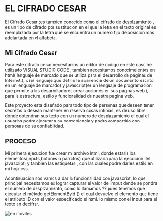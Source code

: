 # EL CIFRADO CESAR

El Cifrado Cesar ;es tambien conocido como el cifrado de desplzamiento , es un tipo de cifrado por sustitucion en el que la letra en el texto original es reemplazada por la letra que se encuentra un numero fijo de posicion mas adelantada en el alfabeto.

## Mi Cifrado Cesar

Para este cifrado cesar necesitamos un editor de codigo en este caso he utilizado VISUAL STUDIO CODE ; tambien necesitamos conocimeientos en html( lenguaje de marcado que se utiliza para el desarrollo de páginas de Internet.), css( lenguaje que define la apariencia de un documento escrito en un lenguaje de marcado) y javascript(es un lenguaje de programación que permite a los desarrolladores crear acciones en sus páginas web.), para la estructura, estilo y funcionalidad de nuestra pagina web. 

Este proyecto esta diseñado para todo tipo de personas que deseen tener secretos o desean mantener en reserva cosas intimas, es de uso libre donde obtendran sus texto con un numero de desplazamiento el cual el usuarios podra ejecutar a su conveniencia y podra compartirlo con personas de su confiabilidad. 

## PROCESO 

Mi primera ejecucion fue crear mi archivo html, donde estaria los elementos(inputs,botones o parrafos) que utilizaria para la ejecucion del javascript; y tambien las estiquetas , con las cuales podre darles estilo en mi hoja css.

Acontinuacion nos vamos a dar la funcionalidad con javascript, lo que principal necesitamos es lograr capturar el valor del imput donde se pondra el numero de desplzamiento, como lo llamamos ?? pues tenemos que ejecutar el método getElementById () el cual devuelve el elemento que tiene el atributo ID con el valor especificado el html.
lo mismo con el input para el texto en decifrar. 

![en moviles](../img/Screenshot_2018-06-03-16-24-27.png)

